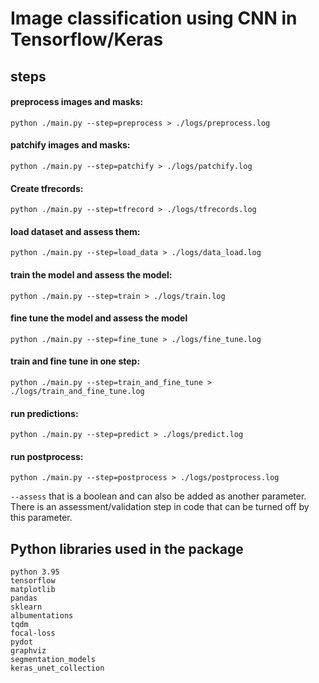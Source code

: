 # Image classification using CNN in Tensorflow/Keras

## steps

#### preprocess images and masks:
```python ./main.py --step=preprocess > ./logs/preprocess.log```

#### patchify images and masks:
```python ./main.py --step=patchify > ./logs/patchify.log```

#### Create tfrecords:
```python ./main.py --step=tfrecord > ./logs/tfrecords.log```

#### load dataset and assess them:
```python ./main.py --step=load_data > ./logs/data_load.log```

#### train the model and assess the model:
```python ./main.py --step=train > ./logs/train.log```

#### fine tune the model and assess the model
```python ./main.py --step=fine_tune > ./logs/fine_tune.log```

#### train and fine tune in one step:
```python ./main.py --step=train_and_fine_tune > ./logs/train_and_fine_tune.log```

#### run predictions:
```python ./main.py --step=predict > ./logs/predict.log```

#### run postprocess:
```python ./main.py --step=postprocess > ./logs/postprocess.log```

 ```--assess``` that is a boolean and can also be added as another parameter. There is an assessment/validation step in code that can be turned off by this parameter.


## Python libraries used in the package
```
python 3.95
tensorflow
matplotlib
pandas
sklearn
albumentations
tqdm
focal-loss
pydot
graphviz
segmentation_models
keras_unet_collection
```